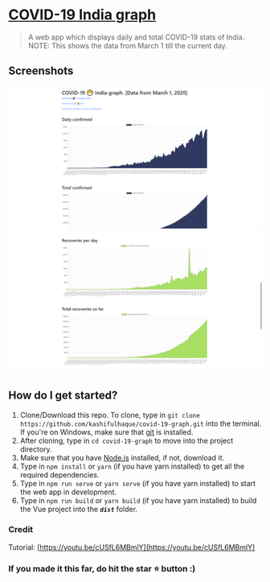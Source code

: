 # [COVID-19 India graph](https://covid19.ifkash.me)

> A web app which displays daily and total COVID-19 stats of India.
> NOTE: This shows the data from March 1 till the current day.

## Screenshots

![Main](src/assets/screenshots/main.png)
![Recovered](src/assets/screenshots/recovered.png)

## How do I get started?

1. Clone/Download this repo. To clone, type in `git clone https://github.com/kashifulhaque/covid-19-graph.git` into the terminal. If you're on Windows, make sure that [git](https://git-scm.com) is installed.
2. After cloning, type in `cd covid-19-graph` to move into the project directory.
3. Make sure that you have [Node.js](https://nodejs.org/en/download) installed, if not, download it.
4. Type in `npm install` or `yarn` (if you have yarn installed) to get all the required dependencies.
5. Type in `npm run serve` or `yarn serve` (if you have yarn installed) to start the web app in development.
6. Type in `npm run build` or `yarn build` (if you have yarn installed) to build the Vue project into the **_`dist`_** folder.

### Credit

Tutorial: [https://youtu.be/cUSfL6MBmlY](https://youtu.be/cUSfL6MBmlY)

### If you made it this far, do hit the star ⭐ button :)
